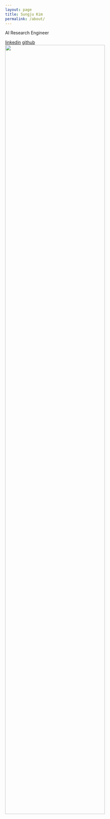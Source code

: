 ```yaml
---
layout: page
title: Sungju Kim
permalink: /about/
---
```

<div>
  <div class="container">
    <div class="blog-header">
      <!--<h1 class="blog-title">Sungju Kim</h1>-->
      <p class="lead blog-description">AI Research Engineer</p>
      <a href="https://www.linkedin.com/in/sungju-kim-3b0406b0/">linkedin</a>
      <a href="https://github.com/goddoe">github</a>
    </div>
    <div class="row">
      <div class="blog-main">
        <div class="blog-post">
          <img src="{{site.url}}/assets/imgs/SAJA.png" width="80%" />
        </div><!-- /.blog-post -->
      </div><!-- /.blog-main -->
    </div><!-- /.row -->
  </div><!-- /.container -->
</div>
